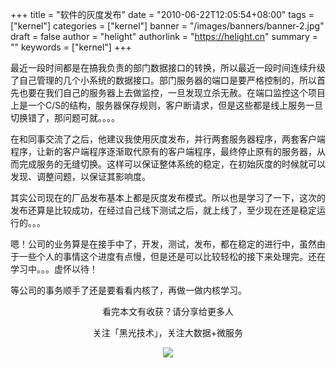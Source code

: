 +++
title = "软件的灰度发布"
date = "2010-06-22T12:05:54+08:00"
tags = ["kernel"]
categories = ["kernel"]
banner = "/images/banners/banner-2.jpg"
draft = false
author = "helight"
authorlink = "https://helight.cn"
summary = ""
keywords = ["kernel"]
+++

最近一段时间都是在搞我负责的部门数据接口的转换，所以最近一段时间连续升级了自己管理的几个小系统的数据接口。部门服务器的端口是要严格控制的，所以首先也要在我们自己的服务器上去做监控，一旦发现立杀无赦。在端口监控这个项目上是一个C/S的结构，服务器保存规则，客户断请求，但是这些都是线上服务一旦切换错了，那问题可就。。。。
<!--more-->

在和同事交流了之后，他建议我使用灰度发布，并行两套服务器程序，两套客户端程序，让新的客户端程序逐渐取代原有的客户端程序，最终停止原有的服务器，从而完成服务的无缝切换。这样可以保证整体系统的稳定，在初始灰度的时候就可以发现、调整问题，以保证其影响度。

其实公司现在的厂品发布基本上都是灰度发布模式。所以也是学习了一下，这次的发布还算是比较成功，在经过自己线下测试之后，就上线了，至少现在还是稳定运行的。。。

嗯！公司的业务算是在接手中了，开发，测试，发布，都在稳定的进行中，虽然由于一些个人的事情这个进度有点慢，但是还是可以比较轻松的接下来处理完。还在学习中。。。虚怀以待！

等公司的事务顺手了还是要看看内核了，再做一做内核学习。

<center>
看完本文有收获？请分享给更多人<br>

关注「黑光技术」，关注大数据+微服务<br>

![](/images/qrcode_helight_tech.jpg)
</center>
